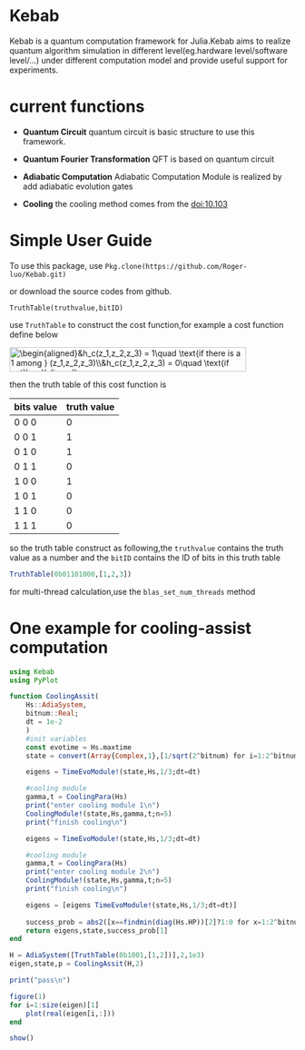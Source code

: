 # Kebab

Kebab is a quantum computation framework for Julia.Kebab aims to realize quantum algorithm simulation in different level(eg.hardware level/software level/...) under different computation model and provide useful support for experiments. 

# current functions
- **Quantum Circuit** quantum circuit is basic structure to use this framework.
- **Quantum Fourier Transformation** QFT is based on quantum circuit

- **Adiabatic Computation** Adiabatic Computation Module is realized by add adiabatic evolution gates

- **Cooling** the cooling method comes from the [doi:10.103](http://www.nature.com/nphoton/journal/v8/n2/full/nphoton.2013.354.html)

# Simple User Guide
To use this package, use `Pkg.clone(https://github.com/Roger-luo/Kebab.git)`

or download the source codes from github.

```
TruthTable(truthvalue,bitID)
```

use `TruthTable` to construct the cost function,for example a cost function define below

<img src="http://www.sciweavers.org/tex2img.php?eq=%5Cbegin%7Baligned%7D%0A%26h_c%28z_1%2Cz_2%2Cz_3%29%20%3D%201%5Cquad%20%5Ctext%7Bif%20there%20is%20a%201%20among%20%7D%20%28z_1%2Cz_2%2Cz_3%29%5C%5C%0A%26h_c%28z_1%2Cz_2%2Cz_3%29%20%3D%200%5Cquad%20%5Ctext%7Bif%20not%7D%0A%5Cend%7Baligned%7D&bc=White&fc=Black&im=png&fs=12&ff=arev&edit=0" align="center" border="0" alt="\begin{aligned}&h_c(z_1,z_2,z_3) = 1\quad \text{if there is a 1 among } (z_1,z_2,z_3)\\&h_c(z_1,z_2,z_3) = 0\quad \text{if not}\end{aligned}" width="417" height="43" />

then the truth table of this cost function is

| bits value | truth value |
|------------|-------------|
| 0   0   0  |           0 |
| 0   0   1  |           1 |
| 0   1   0  |           1 |
| 0   1   1  |           0 |
| 1   0   0  |           1 |
| 1   0   1  |           0 |
| 1   1   0  |           0 |
| 1   1   1  |           0 |

so the truth table construct as following,the `truthvalue` contains the truth value as a number
and the `bitID` contains the ID of bits in this truth table

```julia
TruthTable(0b01101000,[1,2,3])
```

for multi-thread calculation,use the `blas_set_num_threads` method

# One example for cooling-assist computation

```julia
using Kebab
using PyPlot

function CoolingAssit(
    Hs::AdiaSystem,
    bitnum::Real;
    dt = 1e-2
    )
    #init variables
    const evotime = Hs.maxtime
    state = convert(Array{Complex,1},[1/sqrt(2^bitnum) for i=1:2^bitnum])

    eigens = TimeEvoModule!(state,Hs,1/3;dt=dt)

    #cooling module
    gamma,t = CoolingPara(Hs)
    print("enter cooling module 1\n")
    CoolingModule!(state,Hs,gamma,t;n=5)
    print("finish cooling\n")

    eigens = TimeEvoModule!(state,Hs,1/3;dt=dt)

    #cooling module
    gamma,t = CoolingPara(Hs)
    print("enter cooling module 2\n")
    CoolingModule!(state,Hs,gamma,t;n=5)
    print("finish cooling\n")

    eigens = [eigens TimeEvoModule!(state,Hs,1/3;dt=dt)]
    
    success_prob = abs2([x==findmin(diag(Hs.HP))[2]?1:0 for x=1:2^bitnum])
    return eigens,state,success_prob[1]
end

H = AdiaSystem([TruthTable(0b1001,[1,2])],2,1e3)
eigen,state,p = CoolingAssit(H,2)

print("pass\n")

figure(1)
for i=1:size(eigen)[1]
    plot(real(eigen[i,:]))
end

show()
```